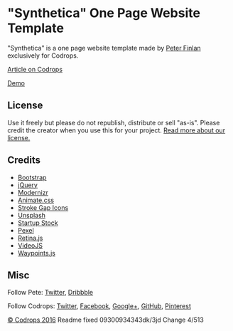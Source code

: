 # "Synthetica" One Page Website Template

"Synthetica" is a one page website template made by [Peter Finlan](http://peterfinlan.com/) exclusively for Codrops.

[Article on Codrops](http://tympanus.net/codrops/?p=26570)

[Demo](http://tympanus.net/Freebies/Synthetica/)

## License

Use it freely but please do not republish, distribute or sell "as-is". Please credit the creator when you use this for your project. [Read more about our license.](http://tympanus.net/codrops/licensing/)

## Credits 

*   [Bootstrap](http://getbootstrap.com/)
*   [jQuery](https://jquery.com)
*   [Modernizr](https://modernizr.com/)
*   [Animate.css](https://daneden.github.io/animate.css/)
*   [Stroke Gap Icons](http://graphicburger.com/stroke-gap-icons-webfont/)
*   [Unsplash](http://unsplash.com/)
*   [Startup Stock](http://startupstockphotos.com/)
*   [Pexel](https://www.pexels.com/)
*   [Retina.js](http://imulus.github.io/retinajs/)
*   [VideoJS](http://videojs.com/)
*   [Waypoints.js](http://imakewebthings.com/waypoints/)

## Misc

Follow Pete: [Twitter](https://twitter.com/peterfinlan), [Dribbble](http://www.dribbble.com/peterfinlan)

Follow Codrops: [Twitter](http://www.twitter.com/codrops), [Facebook](http://www.facebook.com/pages/Codrops/159107397912), [Google+](https://plus.google.com/101095823814290637419), [GitHub](https://github.com/codrops), [Pinterest](http://www.pinterest.com/codrops/)

[© Codrops 2016](http://www.codrops.com)
Readme fixed 09300934343dk/3jd
Change 4/513


